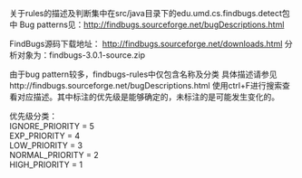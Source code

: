 关于rules的描述及判断集中在src/java目录下的edu.umd.cs.findbugs.detect包中
Bug patterns见：http://findbugs.sourceforge.net/bugDescriptions.html

FindBugs源码下载地址：
http://findbugs.sourceforge.net/downloads.html
分析对象为：findbugs-3.0.1-source.zip

由于bug pattern较多，findbugs-rules中仅包含名称及分类 具体描述请参见http://findbugs.sourceforge.net/bugDescriptions.html 使用ctrl+F进行搜索查看对应描述。其中标注的优先级是能够确定的，未标注的是可能发生变化的。

优先级分类：  
IGNORE_PRIORITY = 5  
EXP_PRIORITY = 4  
LOW_PRIORITY = 3  
NORMAL_PRIORITY = 2  
HIGH_PRIORITY = 1
